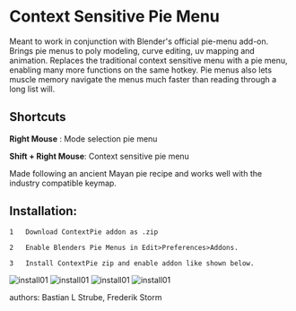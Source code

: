 # Context Sensitive Pie Menu
Meant to work in conjunction with Blender's official pie-menu add-on.
Brings pie menus to poly modeling, curve editing, uv mapping and animation.
Replaces the traditional context sensitive menu with a pie menu, enabling many more functions on the same hotkey. Pie menus also lets muscle memory navigate the menus much faster than reading through a long list will. 

## Shortcuts
**Right Mouse** :                    Mode selection pie menu

**Shift + Right Mouse**:        Context sensitive pie menu

Made following an ancient Mayan pie recipe and works well with the industry compatible keymap.


## Installation:

    1   Download ContextPie addon as .zip
    
    2   Enable Blenders Pie Menus in Edit>Preferences>Addons.
    
    3   Install ContextPie zip and enable addon like shown below.

![install01](https://github.com/bastianlstrube/ContextPie/blob/main/docs/ContextPie_Tutorial01.png?raw=true)
![install01](https://github.com/bastianlstrube/ContextPie/blob/main/docs/ContextPie_Tutorial02.png?raw=true)
![install01](https://github.com/bastianlstrube/ContextPie/blob/main/docs/ContextPie_Tutorial03.png?raw=true)
![install01](https://github.com/bastianlstrube/ContextPie/blob/main/docs/ContextPie_Tutorial04.png?raw=true)



authors:		Bastian L Strube, Frederik Storm

